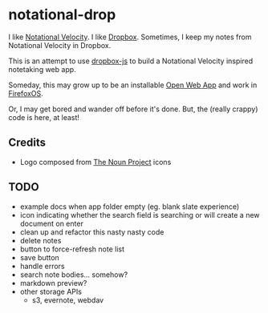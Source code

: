 # notational-drop

I like [Notational Velocity](http://notational.net/). I like
[Dropbox](http://dropbox.com). Sometimes, I keep my notes from Notational
Velocity in Dropbox.

This is an attempt to use [dropbox-js](https://github.com/dropbox/dropbox-js)
to build a Notational Velocity inspired notetaking web app.

Someday, this may grow up to be an installable [Open Web
App](https://developer.mozilla.org/en-US/apps) and work in
[FirefoxOS](http://www.mozilla.org/en-US/b2g/).

Or, I may get bored and wander off before it's done. But, the (really crappy)
code is here, at least!

## Credits

* Logo composed from [The Noun Project](http://thenounproject.com/) icons

## TODO

* example docs when app folder empty (eg. blank slate experience)
* icon indicating whether the search field is searching or will create a new
    document on enter
* clean up and refactor this nasty nasty code
* delete notes
* button to force-refresh note list
* save button
* handle errors
* search note bodies... somehow?
* markdown preview?
* other storage APIs
    * s3, evernote, webdav
